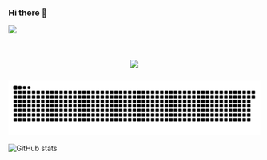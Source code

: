 ### Hi there 👋

![](https://komarev.com/ghpvc/?username=ngbao245&style=for-the-badge&base=1000&color=AE82CE)

<h1 align="center">
    <img src="https://readme-typing-svg.herokuapp.com/?font=Fira+Code&size=35&color=AE82CE&center=true&vCenter=true&width=500&height=70&duration=3000&lines=Hi+There!+👋;+I'm+BaoBiBo!;" />
</h1>


![snake gif](https://github.com/ngbao245/ngbao245/blob/output/github-contribution-grid-snake-dark.svg)

![GitHub stats](https://github-readme-stats.vercel.app/api?username=ngbao245&theme=material-palenight&show_icons=true)
